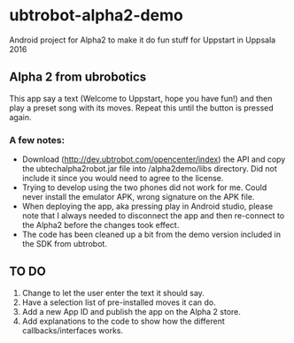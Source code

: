 # ubtrobot-alpha2-demo
Android project for Alpha2 to make it do fun stuff for Uppstart in Uppsala 2016

## Alpha 2 from ubrobotics

This app say a text (Welcome to Uppstart, hope you have fun!) and then play a preset song with its moves. Repeat this until the button is pressed again.

### A few notes:

* Download (http://dev.ubtrobot.com/opencenter/index) the API and copy the ubtechalpha2robot.jar file into /alpha2demo/libs directory. Did not include it since you would need to agree to the license.
* Trying to develop using the two phones did not work for me. Could never install the emulator APK, wrong signature on the APK file.
* When deploying the app, aka pressing play in Android studio, please note that I always needed to disconnect the app and then re-connect to the Alpha2 before the changes took effect.
* The code has been cleaned up a bit from the demo version included in the SDK from ubtrobot.

## TO DO

1. Change to let the user enter the text it should say.
2. Have a selection list of pre-installed moves it can do.
3. Add a new App ID and publish the app on the Alpha 2 store.
4. Add explanations to the code to show how the different callbacks/interfaces works.
